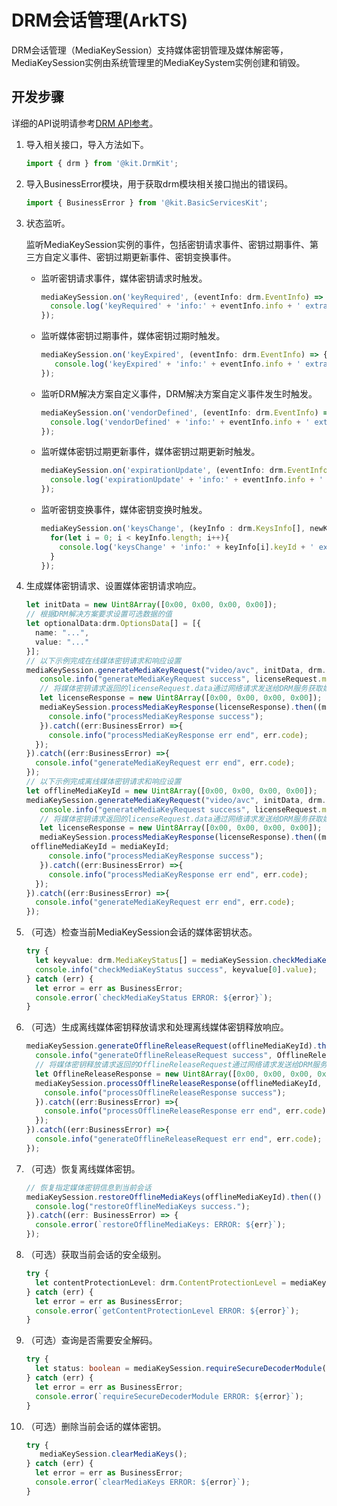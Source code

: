 # DRM会话管理(ArkTS)

DRM会话管理（MediaKeySession）支持媒体密钥管理及媒体解密等，MediaKeySession实例由系统管理里的MediaKeySystem实例创建和销毁。

## 开发步骤

详细的API说明请参考[DRM API参考](../../reference/apis-drm-kit/js-apis-drm.md)。

1. 导入相关接口，导入方法如下。

   ```ts
   import { drm } from '@kit.DrmKit';
   ```

2. 导入BusinessError模块，用于获取drm模块相关接口抛出的错误码。

   ```ts
   import { BusinessError } from '@kit.BasicServicesKit';
   ```

3. 状态监听。

    监听MediaKeySession实例的事件，包括密钥请求事件、密钥过期事件、第三方自定义事件、密钥过期更新事件、密钥变换事件。

    - 监听密钥请求事件，媒体密钥请求时触发。

       ```ts
       mediaKeySession.on('keyRequired', (eventInfo: drm.EventInfo) => {
         console.log('keyRequired' + 'info:' + eventInfo.info + ' extraInfo:' + eventInfo.extraInfo);
       });
       ```

    - 监听媒体密钥过期事件，媒体密钥过期时触发。

       ```ts
       mediaKeySession.on('keyExpired', (eventInfo: drm.EventInfo) => {
          console.log('keyExpired' + 'info:' + eventInfo.info + ' extraInfo:' + eventInfo.extraInfo);
       });
       ```

    - 监听DRM解决方案自定义事件，DRM解决方案自定义事件发生时触发。

       ```ts
       mediaKeySession.on('vendorDefined', (eventInfo: drm.EventInfo) => {
         console.log('vendorDefined' + 'info:' + eventInfo.info + ' extraInfo:' + eventInfo.extraInfo);
       });
       ```

    - 监听媒体密钥过期更新事件，媒体密钥过期更新时触发。

       ```ts
       mediaKeySession.on('expirationUpdate', (eventInfo: drm.EventInfo) => {
         console.log('expirationUpdate' + 'info:' + eventInfo.info + ' extraInfo:' + eventInfo.extraInfo);
       });
       ```

    - 监听密钥变换事件，媒体密钥变换时触发。

       ```ts
       mediaKeySession.on('keysChange', (keyInfo : drm.KeysInfo[], newKeyAvailable:boolean) => {
         for(let i = 0; i < keyInfo.length; i++){
           console.log('keysChange' + 'info:' + keyInfo[i].keyId + ' extraInfo:' + keyInfo[i].value);
         }
       });
       ```

4. 生成媒体密钥请求、设置媒体密钥请求响应。

   ```ts
   let initData = new Uint8Array([0x00, 0x00, 0x00, 0x00]);
   // 根据DRM解决方案要求设置可选数据的值
   let optionalData:drm.OptionsData[] = [{
     name: "...",
     value: "..."
   }];
   // 以下示例完成在线媒体密钥请求和响应设置
   mediaKeySession.generateMediaKeyRequest("video/avc", initData, drm.MediaKeyType.MEDIA_KEY_TYPE_ONLINE, optionalData).then(async (licenseRequest) => {
      console.info("generateMediaKeyRequest success", licenseRequest.mediaKeyRequestType, licenseRequest.data, licenseRequest.defaultURL);
      // 将媒体密钥请求返回的licenseRequest.data通过网络请求发送给DRM服务获取媒体密钥请求响应，设置媒体密钥请求响应
      let licenseResponse = new Uint8Array([0x00, 0x00, 0x00, 0x00]);
      mediaKeySession.processMediaKeyResponse(licenseResponse).then((mediaKeyId: Uint8Array) => {
        console.info("processMediaKeyResponse success");
      }).catch((err:BusinessError) =>{
        console.info("processMediaKeyResponse err end", err.code);
     });
   }).catch((err:BusinessError) =>{
     console.info("generateMediaKeyRequest err end", err.code);
   });
   // 以下示例完成离线媒体密钥请求和响应设置
   let offlineMediaKeyId = new Uint8Array([0x00, 0x00, 0x00, 0x00]);
   mediaKeySession.generateMediaKeyRequest("video/avc", initData, drm.MediaKeyType.MEDIA_KEY_TYPE_OFFLINE, optionalData).then((licenseRequest: drm.MediaKeyRequest) => {
      console.info("generateMediaKeyRequest success", licenseRequest.mediaKeyRequestType, licenseRequest.data, licenseRequest.defaultURL);
      // 将媒体密钥请求返回的licenseRequest.data通过网络请求发送给DRM服务获取媒体密钥请求响应，设置媒体密钥请求响应
      let licenseResponse = new Uint8Array([0x00, 0x00, 0x00, 0x00]);
      mediaKeySession.processMediaKeyResponse(licenseResponse).then((mediaKeyId: Uint8Array) => {
	offlineMediaKeyId = mediaKeyId;
        console.info("processMediaKeyResponse success");
      }).catch((err:BusinessError) =>{
        console.info("processMediaKeyResponse err end", err.code);
     });
   }).catch((err:BusinessError) =>{
     console.info("generateMediaKeyRequest err end", err.code);
   });
   ```

5. （可选）检查当前MediaKeySession会话的媒体密钥状态。

    ```ts
    try {
      let keyvalue: drm.MediaKeyStatus[] = mediaKeySession.checkMediaKeyStatus();
      console.info("checkMediaKeyStatus success", keyvalue[0].value);
    } catch (err) {
      let error = err as BusinessError;
      console.error(`checkMediaKeyStatus ERROR: ${error}`);
    }
    ```

6. （可选）生成离线媒体密钥释放请求和处理离线媒体密钥释放响应。

   ```ts
   mediaKeySession.generateOfflineReleaseRequest(offlineMediaKeyId).then((OfflineReleaseRequest: Uint8Array) => {
     console.info("generateOfflineReleaseRequest success", OfflineReleaseRequest);
     // 将媒体密钥释放请求返回的OfflineReleaseRequest通过网络请求发送给DRM服务获取媒体密钥释放请求响应，设置媒体密钥释放请求响应
     let OfflineReleaseResponse = new Uint8Array([0x00, 0x00, 0x00, 0x00]);
     mediaKeySession.processOfflineReleaseResponse(offlineMediaKeyId, OfflineReleaseResponse).then(() => {
       console.info("processOfflineReleaseResponse success");
     }).catch((err:BusinessError) =>{
       console.info("processOfflineReleaseResponse err end", err.code);
     });
   }).catch((err:BusinessError) =>{
     console.info("generateOfflineReleaseRequest err end", err.code);
   });
   ```

7. （可选）恢复离线媒体密钥。

   ```ts
   // 恢复指定媒体密钥信息到当前会话
   mediaKeySession.restoreOfflineMediaKeys(offlineMediaKeyId).then(() => {
     console.log("restoreOfflineMediaKeys success.");
   }).catch((err: BusinessError) => {
     console.error(`restoreOfflineMediaKeys: ERROR: ${err}`);
   });
   ```

8. （可选）获取当前会话的安全级别。

    ```ts
    try {
      let contentProtectionLevel: drm.ContentProtectionLevel = mediaKeySession.getContentProtectionLevel();
    } catch (err) {
      let error = err as BusinessError;
      console.error(`getContentProtectionLevel ERROR: ${error}`);
    }
   ```

9. （可选）查询是否需要安全解码。

    ```ts
    try {
      let status: boolean = mediaKeySession.requireSecureDecoderModule("video/avc");
    } catch (err) {
      let error = err as BusinessError;
      console.error(`requireSecureDecoderModule ERROR: ${error}`);
    }
    ```

10. （可选）删除当前会话的媒体密钥。

    ```ts
    try {
       mediaKeySession.clearMediaKeys();
    } catch (err) {
      let error = err as BusinessError;
      console.error(`clearMediaKeys ERROR: ${error}`);
    }
    ```